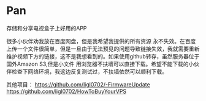# Pan
存储和分享电视盒子上好用的APP


很多小伙伴劝我放在百度网盘，但是我希望我提供的所有资源 永不失效。在百度上传一个文件很简单，但是一旦由于无法预见的问题导致链接失效，我就需要重新维护视频下方的链接，这不是我想看到的。如果使用github转存，虽然服务器位于国外Amazon S3,但是小文件 用浏览器不扶墙可以直接下载。希望不能下载的小伙伴检查下网络环境，我这边反复测试过，不扶墙依然可以顺利下载。

其他项目：
https://github.com/ligl0702/-FirmwareUpdate
https://github.com/ligl0702/HowToBuyYourVPS
